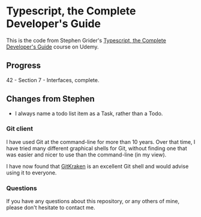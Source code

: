 # Typescript, the Complete Developer's Guide

This is the code from Stephen Grider's [Typescript, the Complete Developer's Guide](https://www.udemy.com/course/typescript-the-complete-developers-guide) course on Udemy.

## Progress

42 - Section 7 - Interfaces, complete.

## Changes from Stephen

* I always name a todo list item as a Task, rather than a Todo.


### Git client

I have used Git at the command-line for more than 10 years. Over that time,
I have tried many different graphical shells for Git, without finding one
that was easier and nicer to use than the command-line (in my view).

I have now found that [GitKraken](https://www.gitkraken.com) is an excellent
Git shell and would advise using it to everyone.

### Questions

If you have any questions about this repository, or any others of mine, please
don't hesitate to contact me.
